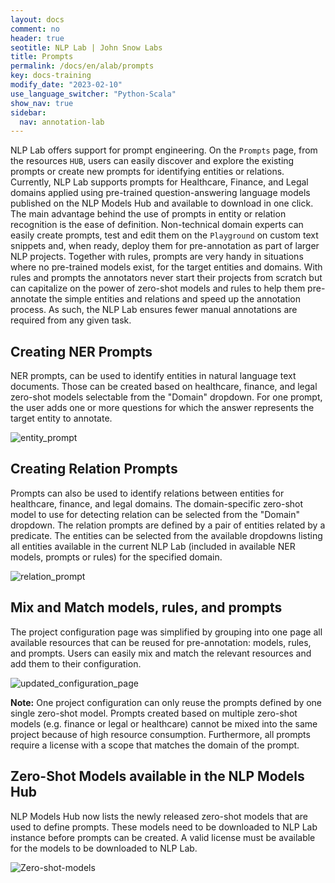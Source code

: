 ```yaml
---
layout: docs
comment: no
header: true
seotitle: NLP Lab | John Snow Labs
title: Prompts
permalink: /docs/en/alab/prompts
key: docs-training
modify_date: "2023-02-10"
use_language_switcher: "Python-Scala"
show_nav: true
sidebar:
  nav: annotation-lab
---
```


<style>
es {
    font-weight:400;
    font-style: italic;
}
</style>

NLP Lab offers support for prompt engineering. On the `Prompts` page, from the resources `HUB`, users can easily discover and explore the existing prompts or create new prompts for identifying entities or relations. Currently, NLP Lab supports prompts for Healthcare, Finance, and Legal domains applied using pre-trained question-answering language models published on the NLP Models Hub and available to download in one click. The main advantage behind the use of prompts in entity or relation recognition is the ease of definition. Non-technical domain experts can easily create prompts, test and edit them on the `Playground` on custom text snippets and, when ready, deploy them for pre-annotation as part of larger NLP projects. Together with rules, prompts are very handy in situations where no pre-trained models exist, for the target entities and domains. With rules and prompts the annotators never start their projects from scratch but can capitalize on the power of zero-shot models and rules to help them pre-annotate the simple entities and relations and speed up the annotation process. As such, the NLP Lab ensures fewer manual annotations are required from any given task.

## Creating NER Prompts

NER prompts, can be used to identify entities in natural language text documents. Those can be created based on healthcare, finance, and legal zero-shot models selectable from the "Domain" dropdown. For one prompt, the user adds one or more questions for which the answer represents the target entity to annotate.

   ![entity_prompt](https://user-images.githubusercontent.com/26042994/211890279-2ea02cd5-36fa-4b56-86fd-38b0c20ba880.gif)

## Creating Relation Prompts

Prompts can also be used to identify relations between entities for healthcare, finance, and legal domains. The domain-specific zero-shot model to use for detecting relation can be selected from the "Domain" dropdown. The relation prompts are defined by a pair of entities related by a predicate. The entities can be selected from the available dropdowns listing all entities available in the current NLP Lab (included in available NER models, prompts or rules) for the specified domain. 
   
   ![relation_prompt](https://user-images.githubusercontent.com/26042994/211890317-362f193c-b80b-4caa-b242-69df6fa8a257.gif)

## Mix and Match models, rules, and prompts

The project configuration page was simplified by grouping into one page all available resources that can be reused for pre-annotation: models, rules, and prompts. Users can easily mix and match the relevant resources and add them to their configuration. 

![updated_configuration_page](https://user-images.githubusercontent.com/26042994/211890361-14c5b17c-762d-4d0a-a6a6-0ac235565aa0.gif)

**Note:** One project configuration can only reuse the prompts defined by one single zero-shot model. Prompts created based on multiple zero-shot models (e.g. finance or legal or healthcare) cannot be mixed into the same project because of high resource consumption. Furthermore, all prompts require a license with a scope that matches the domain of the prompt.

## Zero-Shot Models available in the NLP Models Hub
NLP Models Hub now lists the newly released zero-shot models that are used to define prompts. These models need to be downloaded to NLP Lab instance before prompts can be created. A valid license must be available for the models to be downloaded to NLP Lab.

![Zero-shot-models](https://user-images.githubusercontent.com/26042994/211890478-3aa90dfc-f474-42c8-a73f-ce6c3efecbbe.png)